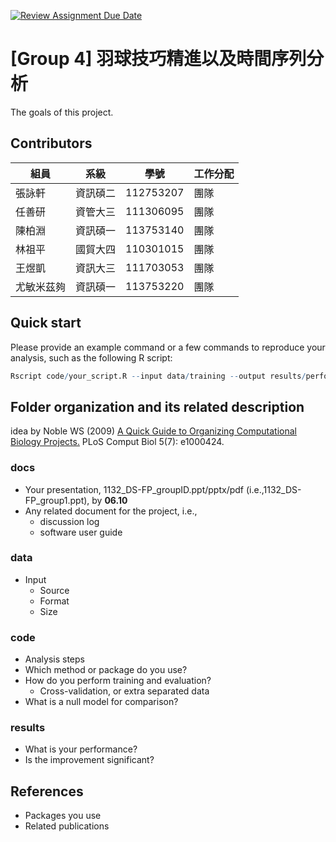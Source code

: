 [![Review Assignment Due Date](https://classroom.github.com/assets/deadline-readme-button-22041afd0340ce965d47ae6ef1cefeee28c7c493a6346c4f15d667ab976d596c.svg)](https://classroom.github.com/a/HR2Xz9sU)
# [Group 4] 羽球技巧精進以及時間序列分析
The goals of this project.

## Contributors
|組員|系級|學號|工作分配|
|-|-|-|-|
|張詠軒|資訊碩二|112753207|團隊| 
|任善研|資管大三|111306095|團隊|
|陳柏淵|資訊碩一|113753140|團隊|
|林祖平|國貿大四|110301015|團隊|
|王煜凱|資訊大三|111703053|團隊|
|尤敏米茲夠|資訊碩一|113753220|團隊|

## Quick start
Please provide an example command or a few commands to reproduce your analysis, such as the following R script:
```R
Rscript code/your_script.R --input data/training --output results/performance.tsv
```

## Folder organization and its related description
idea by Noble WS (2009) [A Quick Guide to Organizing Computational Biology Projects.](https://journals.plos.org/ploscompbiol/article?id=10.1371/journal.pcbi.1000424) PLoS Comput Biol 5(7): e1000424.

### docs
* Your presentation, 1132_DS-FP_groupID.ppt/pptx/pdf (i.e.,1132_DS-FP_group1.ppt), by **06.10**
* Any related document for the project, i.e.,
  * discussion log
  * software user guide

### data
* Input
  * Source
  * Format
  * Size

### code
* Analysis steps
* Which method or package do you use?
* How do you perform training and evaluation?
  * Cross-validation, or extra separated data
* What is a null model for comparison?

### results
* What is your performance?
* Is the improvement significant?

## References
* Packages you use
* Related publications
